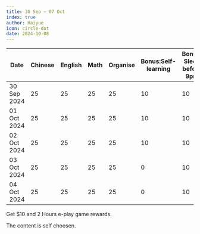 ```yaml
---
title: 30 Sep ~ 07 Oct
index: true
author: Haiyue
icon: circle-dot
date: 2024-10-08
---
```


| Date | Chinese | English | Math | Organise | Bonus:Self-learning | Bonus: Sleep before 9pm | Punishment | Total |
| -- | -- | -- | -- | -- | -- | -- | -- | -- |
|30 Sep 2024 | 25 | 25 | 25 | 25 | 10 | 10 |  | 120 |
|01 Oct 2024 | 25 | 25 | 25 | 25 | 10 | 10 |  | 120 |
|02 Oct 2024 | 25 | 25 | 25 | 25 | 10 | 10 |  | 120 |
|03 Oct 2024 | 25 | 25 | 25 | 25 | 0 | 10 |  | 110 |
|04 Oct 2024 | 25 | 25 | 25 | 25 | 0 | 10 |  | 110 |

Get $10 and 2 Hours e-play game rewards.


The content is self choosen.

